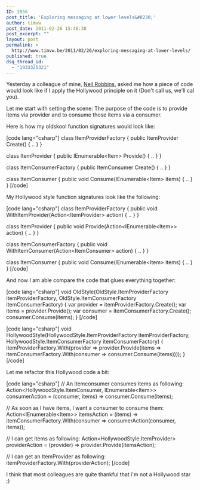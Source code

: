 ```yaml
---
ID: 2056
post_title: 'Exploring messaging at lower levels&#8230;'
author: timvw
post_date: 2011-02-26 15:48:38
post_excerpt: ""
layout: post
permalink: >
  http://www.timvw.be/2011/02/26/exploring-messaging-at-lower-levels/
published: true
dsq_thread_id:
  - "1933325321"
---
```

<p>Yesterday a colleague of mine, <a href="http://neildoesdotnet.blogspot.com/">Neil Robbins</a>, asked me how a piece of code would look like if I apply the Hollywood principle on it (Don't call us, we'll cal you).</p>

<p>Let me start with setting the scene: The purpose of the code is to provide items via provider and to consume those items via a consumer.</p>

<p>Here is how my oldskool function signatures would look like:</p>

[code lang="csharp"]
class ItemProviderFactory {
 public ItemProvider Create() { .. }
}

class ItemProvider {
 public IEnumerable&lt;Item&gt; Provide() { .. }
}

class ItemConsumerFactory {
 public ItemConsumer Create() { .. }
}

class ItemConsumer {
 public void Consume(IEnumerable&lt;Item&gt; items) { .. }
}
[/code]

<p>My Hollywood style function signatures look like the following:</p>

[code lang="csharp"]
class ItemProviderFactory {
 public void WithItemProvider(Action&lt;ItemProvider&gt; action) { .. }
}

class ItemProvider {
 public void Provide(Action&lt;IEnumerable&lt;Item&gt;&gt; action) { .. }
}

class ItemConsumerFactory {
 public void WithItemConsumer(Action&lt;ItemConsumer&gt; action) { .. }
}

class ItemConsumer {
 public void Consume(IEnumerable&lt;Item&gt; items) { .. }
}
[/code]

<p>And now I am able compare the code that glues everything together:</p>

[code lang="csharp"]
void OldStyle(OldStyle.ItemProviderFactory itemProviderFactory, OldStyle.ItemConsumerFactory itemConsumerFactory) {
 var provider = itemProviderFactory.Create();
 var items = provider.Provide();
 var consumer = itemConsumerFactory.Create();
 consumer.Consume(items);
}
[/code]

[code lang="csharp"]
void HollywoodStyle(HollywoodStyle.ItemProviderFactory itemProviderFactory, HollywoodStyle.ItemConsumerFactory itemConsumerFactory) {
 itemProviderFactory.With(provider =&gt; 
  provider.Provide(items =&gt; 
    itemConsumerFactory.With(consumer 
      =&gt; consumer.Consume(items))));
}
[/code]

<p>Let me refactor this Hollywood code a bit:</p>

[code lang="csharp"]
// An itemconsumer consumes items as following:
Action&lt;HollywoodStyle.ItemConsumer, IEnumerable&lt;Item&gt;&gt; consumerAction = (consumer, items) =&gt; consumer.Consume(items);

// As soon as I have items, I want a consumer to consume them:
Action&lt;IEnumerable&lt;Item&gt;&gt; itemsAction = (items) =&gt; itemConsumerFactory.With(consumer =&gt; consumerAction(consumer, items));

// I can get items as following:
Action&lt;HollywoodStyle.ItemProvider&gt; providerAction = (provider) =&gt; provider.Provide(itemsAction);

// I can get an ItemProvider as following: 
itemProviderFactory.With(providerAction);
[/code]

<p>I think that most colleagues are quite thankful that i'm not a Hollywood star ;)</p>